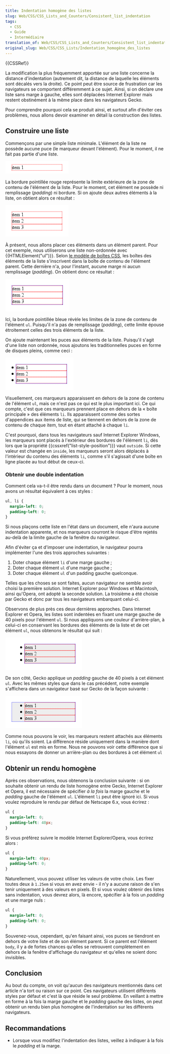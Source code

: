 ```yaml
---
title: Indentation homogène des listes
slug: Web/CSS/CSS_Lists_and_Counters/Consistent_list_indentation
tags:
  - CSS
  - Guide
  - Intermédiaire
translation_of: Web/CSS/CSS_Lists_and_Counters/Consistent_list_indentation
original_slug: Web/CSS/CSS_Lists/Indentation_homogène_des_listes
---
```

{{CSSRef}}

La modification la plus fréquemment apportée sur une liste concerne la distance d'indentation (autrement dit, la distance de laquelle les éléments sont décalés vers la droite). Ce point peut être source de frustration car les navigateurs se comportent différemment à ce sujet. Ainsi, si on déclare une liste sans marge à gauche, elles sont déplacées Internet Explorer mais restent obstinément à la même place dans les navigateurs Gecko.

Pour comprendre pourquoi cela se produit ainsi, et surtout afin d'éviter ces problèmes, nous allons devoir examiner en détail la construction des listes.

## Construire une liste

Commençons par une simple liste minimale. L'élément de la liste ne possède aucune puce (le marqueur devant l'élément). Pour le moment, il ne fait pas partie d'une liste.

![](consistent-list-indentation-figure1.gif)

La bordure pointillée rouge représente la limite extérieure de la zone de contenu de l'élément de la liste. Pour le moment, cet élément ne possède ni remplissage (_padding_) ni bordure. Si on ajoute deux autres éléments à la liste, on obtient alors ce résultat :

![](consistent-list-indentation-figure2.gif)

À présent, nous allons placer ces éléments dans un élément parent. Pour cet exemple, nous utiliserons une liste non-ordonnée avec {{HTMLElement("ul")}}. Selon [le modèle de boîtes CSS](/fr/docs/Apprendre/CSS/Les_bases/Le_mod%C3%A8le_de_bo%C3%AEte), les boîtes des éléments de la liste s'inscrivent dans la boîte de contenu de l'élément parent. Cette dernière n'a, pour l'instant, aucune marge ni aucun remplissage (_padding_). On obtient donc ce résultat :

![](consistent-list-indentation-figure3.gif)

Ici, la bordure pointillée bleue révèle les limites de la zone de contenu de l'élément `ul`. Puisqu'il n'a pas de remplissage (_padding_), cette limite épouse étroitement celles des trois éléments de la liste.

On ajoute maintenant les puces aux éléments de la liste. Puisqu'il s'agit d'une liste non ordonnée, nous ajoutons les traditionnelles puces en forme de disques pleins, comme ceci :

![](consistent-list-indentation-figure4.gif)

Visuellement, ces marqueurs apparaissent en dehors de la zone de contenu de l'élément `ul`, mais ce n'est pas ce qui est le plus important ici. Ce qui compte, c'est que ces marqueurs prennent place en dehors de la «&nbsp;boîte principale&nbsp;» des éléments `li`. Ils apparaissent comme des sortes d'appendices aux items de liste, qui se tiennent en dehors de la zone de contenu de chaque item, tout en étant attaché à chaque `li`.

C'est pourquoi, dans tous les navigateurs sauf Internet Explorer Windows, les marqueurs sont placés à l'extérieur des bordures de l'élément `li`, dès lors que la propriété {{cssxref("list-style-position")}} vaut `outside`. Si cette valeur est changée en `inside`, les marqueurs seront alors déplacés à l'intérieur du contenu des éléments `li`, comme s'il s'agissait d'une boîte en ligne placée au tout début de ceux-ci.

### Obtenir une double indentation

Comment cela va-t-il être rendu dans un document&nbsp;? Pour le moment, nous avons un résultat équivalent à ces styles&nbsp;:

```css
ul, li {
  margin-left: 0;
  padding-left: 0;
}
```

Si nous plaçons cette liste en l'état dans un document, elle n'aura aucune indentation apparente, et nos marqueurs courront le risque d'être rejetés au-delà de la limite gauche de la fenêtre du navigateur.

Afin d'éviter ça et d'imposer une indentation, le navigateur pourra implémenter l'une des trois approches suivantes :

1.  Doter chaque élément `li` d'une marge gauche ;
2.  Doter chaque élément `ul` d'une marge gauche ;
3.  Doter chaque élément `ul` d'un padding gauche quelconque.

Telles que les choses se sont faites, aucun navigateur ne semble avoir choisi la première solution. Internet Explorer pour Windows et Macintosh, ainsi qu'Opera, ont adopté la seconde solution. La troisième a été choisie par Gecko et donc par tous les navigateurs embarquant celui-ci.

Observons de plus près ces deux dernières approches. Dans Internet Explorer et Opera, les listes sont indentées en fixant une marge gauche de 40 pixels pour l'élément `ul`. Si nous appliquons une couleur d'arrière-plan, à celui-ci en conservant les bordures des éléments de la liste et de cet élément `ul`, nous obtenons le résultat qui suit :

![](consistent-list-indentation-figure5.gif)

De son côté, Gecko applique un _padding_ gauche de 40 pixels à cet élément `ul`. Avec les mêmes styles que dans le cas précédent, notre exemple s'affichera dans un navigateur basé sur Gecko de la façon suivante :

![](consistent-list-indentation-figure6.gif)

Comme nous pouvons le voir, les marqueurs restent attachés aux éléments `li`, où qu'ils soient. La différence réside uniquement dans la manière dont l'élément `ul` est mis en forme. Nous ne pouvons voir cette différence que si nous essayons de donner un arrière-plan ou des bordures à cet élément `ul`

## Obtenir un rendu homogène

Après ces observations, nous obtenons la conclusion suivante : si on souhaite obtenir un rendu de liste homogène entre Gecko, Internet Explorer et Opera, il est nécessaire de spécifier _à la fois_ la marge gauche et le _padding_ gauche de l'élément `ul`. L'élément `li` peut être ignoré ici. Si vous voulez reproduire le rendu par défaut de Netscape 6.x, vous écrirez&nbsp;:

```css
ul {
  margin-left: 0;
  padding-left: 40px;
}
```

Si vous préférez suivre le modèle Internet Explorer/Opera, vous écrirez alors&nbsp;:

```css
ul {
  margin-left: 40px;
  padding-left: 0;
}
```

Naturellement, vous pouvez utiliser les valeurs de votre choix. Les fixer toutes deux à `1.25em` si vous en avez envie - il n'y a aucune raison de s'en tenir uniquement à des valeurs en pixels. Et si vous voulez obtenir des listes sans indentation, vous devrez alors, là encore, spécifier à la fois un _padding_ et une marge nuls&nbsp;:

```css
ul {
  margin-left: 0;
  padding-left: 0;
}
```

Souvenez-vous, cependant, qu'en faisant ainsi, vos puces se tiendront en dehors de votre liste et de son élément parent. Si ce parent est l'élément `body`, il y a de fortes chances qu'elles se retrouvent complètement en dehors de la fenêtre d'affichage du navigateur et qu'elles ne soient donc invisibles.

## Conclusion

Au bout du compte, on voit qu'aucun des navigateurs mentionnés dans cet article n'a tort ou raison sur ce point. Ces navigateurs utilisent différents styles par défaut et c'est là que réside le seul problème. En veillant à mettre en forme à la fois la marge gauche et le _padding_ gauche des listes, on peut obtenir un rendu bien plus homogène de l'indentation sur les différents navigateurs.

## Recommandations

- Lorsque vous modifiez l'indentation des listes, veillez à indiquer à la fois le _padding_ et la marge.
